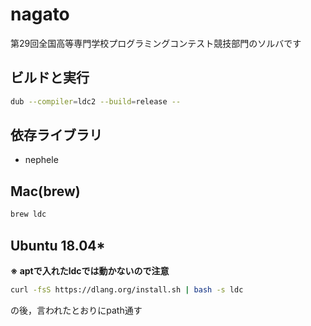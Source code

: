 # nagato

第29回全国高等専門学校プログラミングコンテスト競技部門のソルバです

## ビルドと実行

```sh
dub --compiler=ldc2 --build=release --
```

## 依存ライブラリ

- nephele

## Mac(brew)

```sh
brew ldc
```

## Ubuntu 18.04*

**※ aptで入れたldcでは動かないので注意**

```sh
curl -fsS https://dlang.org/install.sh | bash -s ldc
```

の後，言われたとおりにpath通す
